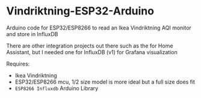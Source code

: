 # Vindriktning-ESP32-Arduino
Arduino code for ESP32/ESP8266 to read an Ikea Vindriktning AQI monitor and store in InfluxDB

There are other integration projects out there such as the for Home Assistant, but I needed one for InfluxDB (v1) for Grafana visualization

Requires:
  - Ikea Vindriktning
  - ESP32/ESP8266 mcu, 1/2 size model is more ideal but a full size does fit
  - `ESP8266 Influxdb` Arduino Library
